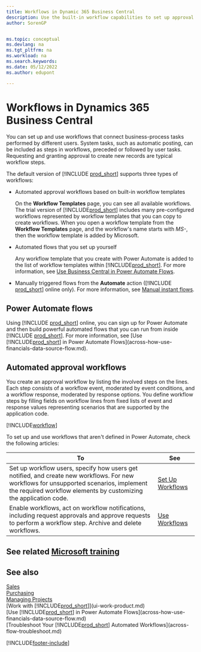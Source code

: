 ```yaml
---
title: Workflows in Dynamic 365 Business Central
description: Use the built-in workflow capabilities to set up approval workflows to supplement automated workflows based on Power Automate. You can set up steps to assign tasks to different people as part of the different business-process tasks. 
author: SorenGP


ms.topic: conceptual
ms.devlang: na
ms.tgt_pltfrm: na
ms.workload: na
ms.search.keywords:
ms.date: 05/12/2022
ms.author: edupont

---
```

# Workflows in Dynamics 365 Business Central

You can set up and use workflows that connect business-process tasks performed by different users. System tasks, such as automatic posting, can be included as steps in workflows, preceded or followed by user tasks. Requesting and granting approval to create new records are typical workflow steps.  

The default version of [!INCLUDE [prod_short](includes/prod_short.md)] supports three types of workflows:

* Automated approval workflows based on built-in workflow templates  

  On the **Workflow Templates** page, you can see all available workflows. The trial version of [!INCLUDE[prod_short](includes/prod_short.md)] includes many pre-configured workflows represented by workflow templates that you can copy to create workflows. When you open a workflow template from the **Workflow Templates** page, and the workflow's name starts with *MS-*, then the workflow template is added by Microsoft.  
* Automated flows that you set up yourself  

  Any workflow template that you create with Power Automate is added to the list of workflow templates within [!INCLUDE[prod_short](includes/prod_short.md)]. For more information, see [Use Business Central in Power Automate Flows](across-how-use-financials-data-source-flow.md).  
* Manually triggered flows from the **Automate** action ([!INCLUDE [prod_short](includes/prod_short.md)] online only). For more information, see [Manual instant flows](across-how-use-financials-data-source-flow.md#manual-instant-flows).  

## Power Automate flows

Using [!INCLUDE [prod_short](includes/prod_short.md)] online, you can sign up for Power Automate and then build powerful automated flows that you can run from inside [!INCLUDE [prod_short](includes/prod_short.md)]. For more information, see [Use [!INCLUDE[prod_short](includes/prod_short.md)] in Power Automate Flows](across-how-use-financials-data-source-flow.md).  

## Automated approval workflows

You create an approval workflow by listing the involved steps on the lines. Each step consists of a workflow event, moderated by event conditions, and a workflow response, moderated by response options. You define workflow steps by filling fields on workflow lines from fixed lists of event and response values representing scenarios that are supported by the application code.  

[!INCLUDE[workflow](includes/workflow.md)]

To set up and use workflows that aren't defined in Power Automate, check the following articles:  

|**To**|**See**|  
|------------|-------------|  
|Set up workflow users, specify how users get notified, and create new workflows. For new workflows for unsupported scenarios, implement the required workflow elements by customizing the application code.|[Set Up Workflows](across-set-up-workflows.md)|  
|Enable workflows, act on workflow notifications, including request approvals and approve requests to perform a workflow step. Archive and delete workflows.|[Use Workflows](across-use-workflows.md)|  

## See related [Microsoft training](/training/modules/create-workflows/)

## See also

[Sales](sales-manage-sales.md)  
[Purchasing](purchasing-manage-purchasing.md)  
[Managing Projects](projects-manage-projects.md)  
[Work with [!INCLUDE[prod_short](includes/prod_short.md)]](ui-work-product.md)  
[Use [!INCLUDE[prod_short](includes/prod_short.md)] in Power Automate Flows](across-how-use-financials-data-source-flow.md)  
[Troubleshoot Your [!INCLUDE[prod_short](includes/prod_short.md)] Automated Workflows](across-flow-troubleshoot.md)  


[!INCLUDE[footer-include](includes/footer-banner.md)]
